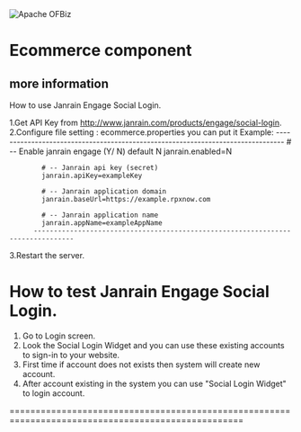<img src="https://camo.githubusercontent.com/b313d4ec52b77b5024e2988aaf76720258233e69/68747470733a2f2f6f6662697a2e6170616368652e6f72672f696d616765732f6f6662697a5f6c6f676f2e706e67" alt="Apache OFBiz" />

# Ecommerce component

## more information
How to use Janrain Engage Social Login.

1.Get API Key from http://www.janrain.com/products/engage/social-login.
2.Configure file setting : ecommerce.properties you can put it 
          Example:
          --------------------------------------------------------------------------------
            # -- Enable janrain engage (Y/ N) default N
            janrain.enabled=N
            
            # -- Janrain api key (secret)
            janrain.apiKey=exampleKey
            
            # -- Janrain application domain
            janrain.baseUrl=https://example.rpxnow.com
            
            # -- Janrain application name
            janrain.appName=exampleAppName
          --------------------------------------------------------------------------------
3.Restart the server.


How to test Janrain Engage Social Login.
=======================================

1. Go to Login screen.
2. Look the Social Login Widget and you can use these existing accounts to sign-in to your website.
3. First time if account does not exists then system will create new account.
4. After account existing in the system you can use "Social Login Widget" to login account.

===================================================================================================
